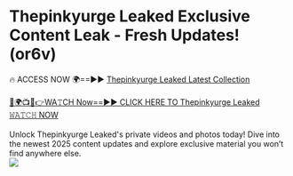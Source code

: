 # Thepinkyurge Leaked Exclusive Content Leak - Fresh Updates! (or6v)

🔥 ACCESS NOW 🌍==►► <a href="https://tinyurl.com/kvy9nzfs" rel="nofollow">Thepinkyurge Leaked Latest Collection</a>
<br><br>
[🔴🌍📺📱👉WA𝚃CH Now==►► CLICK HERE TO Thepinkyurge Leaked 𝚆𝙰𝚃𝙲𝙷 NOW](https://tinyurl.com/kvy9nzfs)
<br><br>
Unlock Thepinkyurge Leaked's private videos and photos today! Dive into the newest 2025 content updates and explore exclusive material you won’t find anywhere else.
<br>
<a href="https://tinyurl.com/kvy9nzfs" rel="nofollow" data-target="animated-image.originalLink"><img src="https://camo.githubusercontent.com/8a4f000d20f83aca3bf7ec5f350d767afa0574a8a352519fd8cfa583a6f93a33/68747470733a2f2f692e696d6775722e636f6d2f644a486b345a712e676966" data-canonical-src="https://i.imgur.com/dJHk4Zq.gif" style="max-width: 100%; display: inline-block;" data-target="animated-image.originalImage"></a>
<br>

